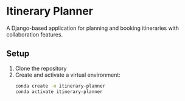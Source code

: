 # Itinerary Planner

A Django-based application for planning and booking itineraries with collaboration features.

## Setup

1. Clone the repository
2. Create and activate a virtual environment:
   ```bash
   conda create -n itinerary-planner
   conda activate itinerary-planner

